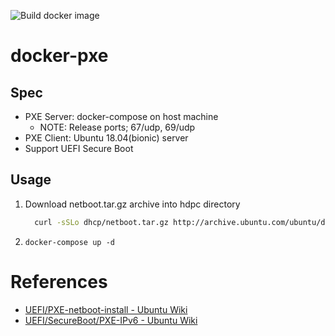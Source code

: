 ![Build docker image](https://github.com/maya2250/docker-pxe/workflows/Build%20docker%20image/badge.svg?branch=master)

# docker-pxe
## Spec

- PXE Server: docker-compose on host machine
  - NOTE: Release ports; 67/udp, 69/udp
- PXE Client: Ubuntu 18.04(bionic) server
- Support UEFI Secure Boot

## Usage

1. Download netboot.tar.gz archive into hdpc directory

   ``` bash
     curl -sSLo dhcp/netboot.tar.gz http://archive.ubuntu.com/ubuntu/dists/bionic-updates/main/installer-amd64/current/images/netboot/netboot.tar.gz
   ```

1. `docker-compose up -d`

# References
- [UEFI/PXE-netboot-install - Ubuntu Wiki](https://wiki.ubuntu.com/UEFI/PXE-netboot-install)
- [UEFI/SecureBoot/PXE-IPv6 - Ubuntu Wiki](https://wiki.ubuntu.com/UEFI/SecureBoot/PXE-IPv6)
